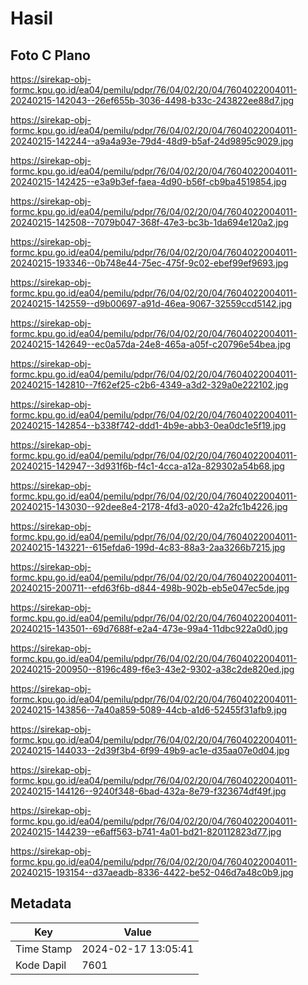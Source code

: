# Hasil

## Foto C Plano

https://sirekap-obj-formc.kpu.go.id/ea04/pemilu/pdpr/76/04/02/20/04/7604022004011-20240215-142043--26ef655b-3036-4498-b33c-243822ee88d7.jpg

https://sirekap-obj-formc.kpu.go.id/ea04/pemilu/pdpr/76/04/02/20/04/7604022004011-20240215-142244--a9a4a93e-79d4-48d9-b5af-24d9895c9029.jpg

https://sirekap-obj-formc.kpu.go.id/ea04/pemilu/pdpr/76/04/02/20/04/7604022004011-20240215-142425--e3a9b3ef-faea-4d90-b56f-cb9ba4519854.jpg

https://sirekap-obj-formc.kpu.go.id/ea04/pemilu/pdpr/76/04/02/20/04/7604022004011-20240215-142508--7079b047-368f-47e3-bc3b-1da694e120a2.jpg

https://sirekap-obj-formc.kpu.go.id/ea04/pemilu/pdpr/76/04/02/20/04/7604022004011-20240215-193346--0b748e44-75ec-475f-9c02-ebef99ef9693.jpg

https://sirekap-obj-formc.kpu.go.id/ea04/pemilu/pdpr/76/04/02/20/04/7604022004011-20240215-142559--d9b00697-a91d-46ea-9067-32559ccd5142.jpg

https://sirekap-obj-formc.kpu.go.id/ea04/pemilu/pdpr/76/04/02/20/04/7604022004011-20240215-142649--ec0a57da-24e8-465a-a05f-c20796e54bea.jpg

https://sirekap-obj-formc.kpu.go.id/ea04/pemilu/pdpr/76/04/02/20/04/7604022004011-20240215-142810--7f62ef25-c2b6-4349-a3d2-329a0e222102.jpg

https://sirekap-obj-formc.kpu.go.id/ea04/pemilu/pdpr/76/04/02/20/04/7604022004011-20240215-142854--b338f742-ddd1-4b9e-abb3-0ea0dc1e5f19.jpg

https://sirekap-obj-formc.kpu.go.id/ea04/pemilu/pdpr/76/04/02/20/04/7604022004011-20240215-142947--3d931f6b-f4c1-4cca-a12a-829302a54b68.jpg

https://sirekap-obj-formc.kpu.go.id/ea04/pemilu/pdpr/76/04/02/20/04/7604022004011-20240215-143030--92dee8e4-2178-4fd3-a020-42a2fc1b4226.jpg

https://sirekap-obj-formc.kpu.go.id/ea04/pemilu/pdpr/76/04/02/20/04/7604022004011-20240215-143221--615efda6-199d-4c83-88a3-2aa3266b7215.jpg

https://sirekap-obj-formc.kpu.go.id/ea04/pemilu/pdpr/76/04/02/20/04/7604022004011-20240215-200711--efd63f6b-d844-498b-902b-eb5e047ec5de.jpg

https://sirekap-obj-formc.kpu.go.id/ea04/pemilu/pdpr/76/04/02/20/04/7604022004011-20240215-143501--69d7688f-e2a4-473e-99a4-11dbc922a0d0.jpg

https://sirekap-obj-formc.kpu.go.id/ea04/pemilu/pdpr/76/04/02/20/04/7604022004011-20240215-200950--8196c489-f6e3-43e2-9302-a38c2de820ed.jpg

https://sirekap-obj-formc.kpu.go.id/ea04/pemilu/pdpr/76/04/02/20/04/7604022004011-20240215-143856--7a40a859-5089-44cb-a1d6-52455f31afb9.jpg

https://sirekap-obj-formc.kpu.go.id/ea04/pemilu/pdpr/76/04/02/20/04/7604022004011-20240215-144033--2d39f3b4-6f99-49b9-ac1e-d35aa07e0d04.jpg

https://sirekap-obj-formc.kpu.go.id/ea04/pemilu/pdpr/76/04/02/20/04/7604022004011-20240215-144126--9240f348-6bad-432a-8e79-f323674df49f.jpg

https://sirekap-obj-formc.kpu.go.id/ea04/pemilu/pdpr/76/04/02/20/04/7604022004011-20240215-144239--e6aff563-b741-4a01-bd21-820112823d77.jpg

https://sirekap-obj-formc.kpu.go.id/ea04/pemilu/pdpr/76/04/02/20/04/7604022004011-20240215-193154--d37aeadb-8336-4422-be52-046d7a48c0b9.jpg


## Metadata

| Key        | Value               |
| ---------- | ------------------- |
| Time Stamp | 2024-02-17 13:05:41 |
| Kode Dapil | 7601                |



